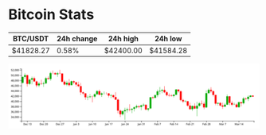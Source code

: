 # Bitcoin Stats

BTC/USDT|24h change|24h high|24h low|
|---|---|---|---|
|$41828.27|0.58%|$42400.00|$41584.28|

<img src="./chart.svg">

